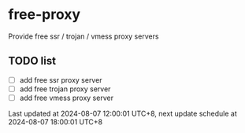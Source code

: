 
# free-proxy
Provide free ssr / trojan / vmess proxy servers


## TODO list
- [ ] add free ssr proxy server
- [ ] add free trojan proxy server
- [ ] add free vmess proxy server

Last updated at 2024-08-07 12:00:01 UTC+8, next update schedule at 2024-08-07 18:00:01 UTC+8

